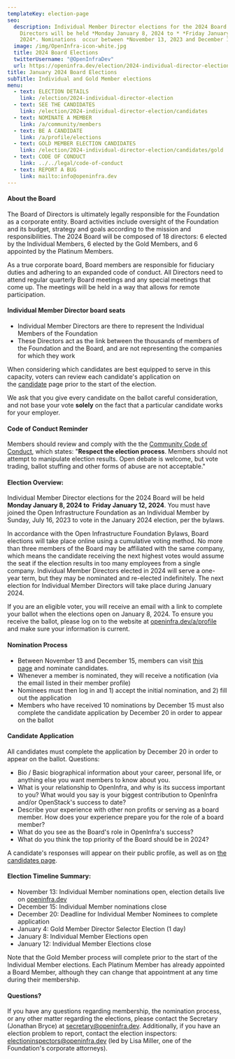 ```yaml
---
templateKey: election-page
seo:
  description: Individual Member Director elections for the 2024 Board of
    Directors will be held *Monday January 8, 2024 to * *Friday January 12,
    2024*. Nominations  occur between *November 13, 2023 and December 15, 2023*.
  image: /img/OpenInfra-icon-white.jpg
  title: 2024 Board Elections
  twitterUsername: "@OpenInfraDev"
  url: https://openinfra.dev/election/2024-individual-director-election
title: January 2024 Board Elections
subTitle: Individual and Gold Member elections
menu:
  - text: ELECTION DETAILS
    link: /election/2024-individual-director-election
  - text: SEE THE CANDIDATES
    link: /election/2024-individual-director-election/candidates
  - text: NOMINATE A MEMBER
    link: /a/community/members
  - text: BE A CANDIDATE
    link: /a/profile/elections
  - text: GOLD MEMBER ELECTION CANDIDATES
    link: /election/2024-individual-director-election/candidates/gold
  - text: CODE OF CONDUCT
    link: ../../legal/code-of-conduct
  - text: REPORT A BUG
    link: mailto:info@openinfra.dev
---
```

#### About the Board

The Board of Directors is ultimately legally responsible for the Foundation as a corporate entity. Board activities include oversight of the Foundation and its budget, strategy and goals according to the mission and responsibilities. The 2024 Board will be composed of 18 directors: 6 elected by the Individual Members, 6 elected by the Gold Members, and 6 appointed by the Platinum Members.

As a true corporate board, Board members are responsible for fiduciary duties and adhering to an expanded code of conduct. All Directors need to attend regular quarterly Board meetings and any special meetings that come up. The meetings will be held in a way that allows for remote participation.

#### Individual Member Director board seats

* Individual Member Directors are there to represent the Individual Members of the Foundation
* These Directors act as the link between the thousands of members of the Foundation and the Board, and are not representing the companies for which they work

When considering which candidates are best equipped to serve in this capacity, voters can review each candidate's application on the [candidate](/election/candidates) page prior to the start of the election.

We ask that you give every candidate on the ballot careful consideration, and not base your vote **solely** on the fact that a particular candidate works for your employer.

#### Code of Conduct Reminder

Members should review and comply with the the [Community Code of Conduct](/legal/code-of-conduct), which states: "**Respect the election process**. Members should not attempt to manipulate election results. Open debate is welcome, but vote trading, ballot stuffing and other forms of abuse are not acceptable."

#### Election Overview:

Individual Member Director elections for the 2024 Board will be held **Monday January 8, 2024 to  Friday January 12, 2024**. You must have joined the Open Infrastructure Foundation as an Individual Member by Sunday, July 16, 2023 to vote in the January 2024 election, per the bylaws.

In accordance with the Open Infrastructure Foundation Bylaws, Board elections will take place online using a cumulative voting method. No more than three members of the Board may be affiliated with the same company, which means the candidate receiving the next highest votes would assume the seat if the election results in too many employees from a single company. Individual Member Directors elected in 2024 will serve a one-year term, but they may be nominated and re-elected indefinitely. The next election for Individual Member Directors will take place during January 2024.

If you are an eligible voter, you will receive an email with a link to complete your ballot when the elections open on January 8, 2024. To ensure you receive the ballot, please log on to the website at [openinfra.dev/a/profile](/a/profile) and make sure your information is current.

#### Nomination Process

* Between November 13 and December 15, members can visit [this page](/a/community/members) and nominate candidates.
* Whenever a member is nominated, they will receive a notification (via the email listed in their member profile)
* Nominees must then log in and 1) accept the initial nomination, and 2) fill out the application
* Members who have received 10 nominations by December 15 must also complete the candidate application by December 20 in order to appear on the ballot

#### Candidate Application

All candidates must complete the application by December 20 in order to appear on the ballot. Questions:

* Bio / Basic biographical information about your career, personal life, or anything else you want members to know about you.
* What is your relationship to OpenInfra, and why is its success important to you? What would you say is your biggest contribution to OpenInfra and/or OpenStack's success to date?
* Describe your experience with other non profits or serving as a board member. How does your experience prepare you for the role of a board member?
* What do you see as the Board's role in OpenInfra's success?
* What do you think the top priority of the Board should be in 2024?

A candidate's responses will appear on their public profile, as well as on [the candidates page](/election/candidates).

#### Election Timeline Summary:

* November 13: Individual Member nominations open, election details live on [openinfra.dev](https://openifra.dev/election)
* December 15: Individual Member nominations close
* December 20: Deadline for Individual Member Nominees to complete application
* January 4: Gold Member Director Selector Election (1 day)
* January 8: Individual Member Elections open
* January 12: Individual Member Elections close

Note that the Gold Member process will complete prior to the start of the Individual Member elections. Each Platinum Member has already appointed a Board Member, although they can change that appointment at any time during their membership.

#### Questions?

If you have any questions regarding membership, the nomination process, or any other matter regarding the elections, please contact the Secretary (Jonathan Bryce) at [secretary@openinfra.dev](mailto:secretary@openinfra.dev). Additionally, if you have an election problem to report, contact the election inspectors: [electioninspectors@openinfra.dev](mailto:electioninspectors@openinfra.dev) (led by Lisa Miller, one of the Foundation's corporate attorneys).